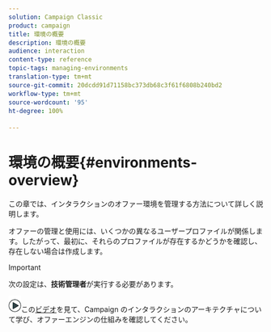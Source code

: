 ```yaml
---
solution: Campaign Classic
product: campaign
title: 環境の概要
description: 環境の概要
audience: interaction
content-type: reference
topic-tags: managing-environments
translation-type: tm+mt
source-git-commit: 20dcdd91d71158bc373db68c3f61f6808b240bd2
workflow-type: tm+mt
source-wordcount: '95'
ht-degree: 100%

---
```



# 環境の概要{#environments-overview}

この章では、インタラクションのオファー環境を管理する方法について詳しく説明します。

オファーの管理と使用には、いくつかの異なるユーザープロファイルが関係します。したがって、最初に、それらのプロファイルが存在するかどうかを確認し、存在しない場合は作成します。

>[!IMPORTANT]
>
>次の設定は、**技術管理者**&#x200B;が実行する必要があります。

![](assets/do-not-localize/how-to-video.png)この[ビデオ](https://helpx.adobe.com/campaign/classic/how-to/architecture-of-acs-v6.html?playlist=/ccx/v1/collection/product/campaign/classic/segment/digital-marketers/explevel/intermediate/applaunch/get-started/collection.ccx.js&amp;ref=helpx.adobe.com)を見て、Campaign のインタラクションのアーキテクチャについて学び、オファーエンジンの仕組みを確認してください。